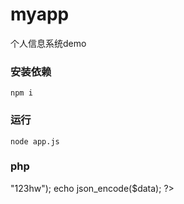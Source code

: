 # myapp
个人信息系统demo

### 安装依赖
    npm i
### 运行
    node app.js
### php

<?php
header("Access-Control-Allow-Origin : http://10.30.29.76:63341");
header("Access-Control-Allow-Credentials : true");
header('Access-Control-Allow-Headers : Content-Type');

//echo '{"userName":"123"}';
$data=array("userName"=>"123hw");
echo json_encode($data);
?>
